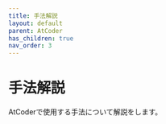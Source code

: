 ```yaml
---
title: 手法解説
layout: default
parent: AtCoder
has_children: true
nav_order: 3
---
```


# 手法解説
AtCoderで使用する手法について解説をします。
